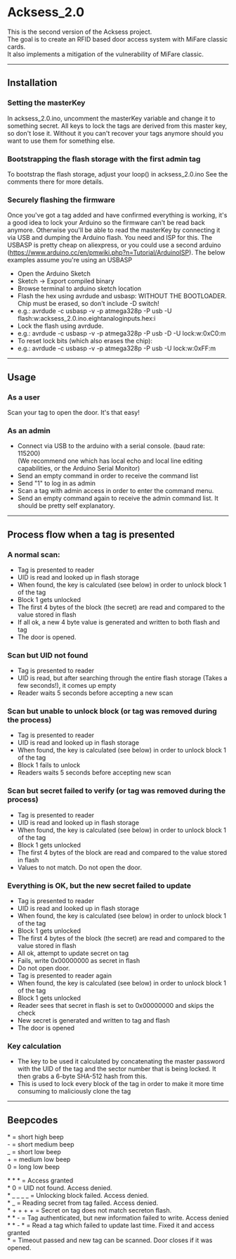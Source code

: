 # Acksess_2.0

This is the second version of the Acksess project.  
The goal is to create an RFID based door access system with MiFare classic cards.  
It also implements a mitigation of the vulnerability of MiFare classic.

***
## Installation
### Setting the masterKey
In acksess_2.0.ino, uncomment the masterKey variable and change it to something secret.
All keys to lock the tags are derived from this master key, so don't lose it.
Without it you can't recover your tags anymore should you want to use them for something else.

### Bootstrapping the flash storage with the first admin tag
To bootstrap the flash storage, adjust your loop() in acksess_2.0.ino
See the comments there for more details.

### Securely flashing the firmware
Once you've got a tag added and have confirmed everything is working, it's a good idea to lock your Arduino so the firmware can't be read back anymore. Otherwise you'll be able to read the masterKey by connecting it via USB and dumping the Arduino flash.
You need and ISP for this. The USBASP is pretty cheap on aliexpress, or you could use a second arduino (https://www.arduino.cc/en/pmwiki.php?n=Tutorial/ArduinoISP). The below examples assume you're using an USBASP

- Open the Arduino Sketch
- Sketch -> Export compiled binary
- Browse terminal to arduino sketch location
- Flash the hex using avrdude and usbasp:  WITHOUT THE BOOTLOADER. Chip must be erased, so don't include -D switch!
- e.g.: avrdude -c usbasp -v -p atmega328p -P usb -U flash:w:acksess_2.0.ino.eightanaloginputs.hex:i
- Lock the flash using avrdude.
- e.g.: avrdude -c usbasp -v -p atmega328p -P usb -D -U lock:w:0xC0:m
- To reset lock bits (which also erases the chip):
- e.g.: avrdude -c usbasp -v -p atmega328p -P usb -U lock:w:0xFF:m

***
## Usage
### As a user
Scan your tag to open the door. It's that easy!

### As an admin
- Connect via USB to the arduino with a serial console. (baud rate: 115200)  
(We recommend one which has local echo and local line editing capabilities, or the Arduino Serial Monitor)
- Send an empty command in order to receive the command list
- Send "1" to log in as admin
- Scan a tag with admin access in order to enter the command menu.
- Send an empty command again to receive the admin command list. It should be pretty self explanatory.

***
## Process flow when a tag is presented
### A normal scan:  
- Tag is presented to reader
- UID is read and looked up in flash storage
- When found, the key is calculated (see below) in order to unlock block 1 of the tag
- Block 1 gets unlocked
- The first 4 bytes of the block (the secret) are read and compared to the value stored in flash
- If all ok, a new 4 byte value is generated and written to both flash and tag
- The door is opened.

### Scan but UID not found
- Tag is presented to reader
- UID is read, but after searching through the entire flash storage (Takes a few seconds!), it comes up empty
- Reader waits 5 seconds before accepting a new scan

### Scan but unable to unlock block (or tag was removed during the process)
- Tag is presented to reader
- UID is read and looked up in flash storage
- When found, the key is calculated (see below) in order to unlock block 1 of the tag
- Block 1 fails to unlock
- Readers waits 5 seconds before accepting new scan

### Scan but secret failed to verify (or tag was removed during the process)
- Tag is presented to reader
- UID is read and looked up in flash storage
- When found, the key is calculated (see below) in order to unlock block 1 of the tag
- Block 1 gets unlocked
- The first 4 bytes of the block are read and compared to the value stored in flash
- Values to not match. Do not open the door.

### Everything is OK, but the new secret failed to update
- Tag is presented to reader
- UID is read and looked up in flash storage
- When found, the key is calculated (see below) in order to unlock block 1 of the tag
- Block 1 gets unlocked
- The first 4 bytes of the block (the secret) are read and compared to the value stored in flash
- All ok, attempt to update secret on tag
- Fails, write 0x00000000 as secret in flash
- Do not open door.
- Tag is presented to reader again
- When found, the key is calculated (see below) in order to unlock block 1 of the tag
- Block 1 gets unlocked
- Reader sees that secret in flash is set to 0x00000000 and skips the check
- New secret is generated and written to tag and flash
- The door is opened

### Key calculation
- The key to be used it calculated by concatenating the master password with the UID of the tag and the sector number that is being locked. It then grabs a 6-byte SHA-512 hash from this.  
- This is used to lock every block of the tag in order to make it more time consuming to maliciously clone the tag

---
## Beepcodes
\* = short high beep  
\- = short medium beep  
\_ = short low beep  
\+ = medium low beep  
0 = long low beep  

\* \* \* = Access granted  
\* 0 = UID not found. Access denied.  
\* \_ \_ \_ \_ = Unlocking block failed. Access denied.  
\* \_ = Reading secret from tag failed. Access denied.  
\* \+ \+ \+ \+ = Secret on tag does not match secreton flash.  
\* \* \- = Tag authenticated, but new information failed to write. Access denied  
\* \* \- \* = Read a tag which failed to update last time. Fixed it and access granted  
\* = Timeout passed and new tag can be scanned. Door closes if it was opened.
